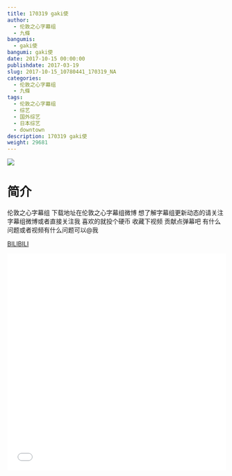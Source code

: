 ```yaml
---
title: 170319 gaki使
author: 
  - 伦敦之心字幕组
  - 九條
bangumis: 
  - gaki使
bangumi: gaki使
date: 2017-10-15 00:00:00
publishdate: 2017-03-19
slug: 2017-10-15_10780441_170319_NA
categories: 
  - 伦敦之心字幕组
  - 九條
tags: 
  - 伦敦之心字幕组
  - 综艺
  - 国外综艺
  - 日本综艺
  - downtown
description: 170319 gaki使
weight: 29681
---
```


![](https://i.imgur.com/sWgBaTc.jpg)

# 简介  
伦敦之心字幕组
下载地址在伦敦之心字幕组微博 想了解字幕组更新动态的请关注字幕组微博或者直接关注我 喜欢的就投个硬币 收藏下视频 贡献点弹幕吧 有什么问题或者视频有什么问题可以@我

  [BILIBILI](https://www.bilibili.com/video/av10780441/)


  <iframe src="//www.bilibili.com/html/html5player.html?cid=17787072&aid=10780441" width="100%" height="500" frameborder="0" allowfullscreen="allowfullscreen"></iframe>
